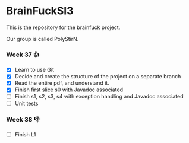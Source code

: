 # BrainFuckSI3

This is the repository for the brainfuck project.

Our group is called PolyStirN.

### Week 37 :+1:

- [x] Learn to use Git
- [x] Decide and create the structure of the project on a separate branch
- [x] Read the entire pdf, and understand it.
- [x] Finish first slice s0 with Javadoc associated
- [ ] Finish s1, s2, s3, s4 with exception handling and Javadoc associated
- [ ] Unit tests

### Week 38 :-1:

- [ ] Finish L1
